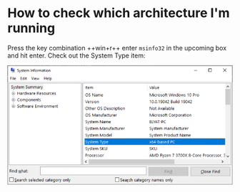 # How to check which architecture I'm running

Press the key combination ++win+r++ enter `msinfo32` in the upcoming box and hit enter. Check out the System Type item:

![msinfo32_wUtMY24myF.png](images/msinfo32_wUtMY24myF.png)
